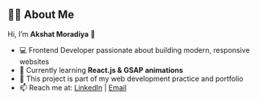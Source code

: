 ## 👨‍💻 About Me  

Hi, I’m **Akshat Moradiya** 👋  
- 💻 Frontend Developer passionate about building modern, responsive websites  
- 🌱 Currently learning **React.js & GSAP animations**  
- 🚀 This project is part of my web development practice and portfolio  
- 📫 Reach me at: [LinkedIn](www.linkedin.com/in/akshat-moradiya-b5606225b) | [Email](moradiyaakshat67@gmail.com)  
